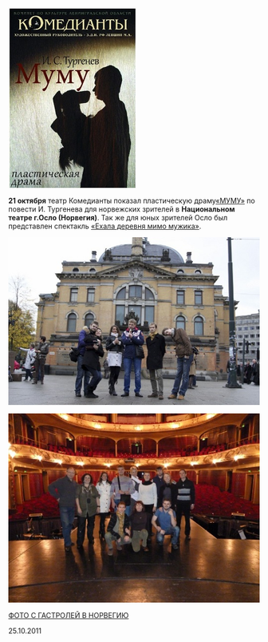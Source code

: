 ![](image-01.jpg)


**21 октября** театр Комедианты показал пластическую драму[«МУМУ»][0] по повести И. Тургенева для норвежских зрителей в **Национальном театре г.Осло (Норвегия)**. Так же для юных зрителей Осло был представлен спектакль [«Ехала деревня мимо мужика»][1].


[
![](image-02.jpg)
][2]


[
![](image-03.jpg)
][2]


[ФОТО С ГАСТРОЛЕЙ В НОРВЕГИЮ][2]


25.10.2011

[0]: ../../performance/krepostnaya-lyubov-mumu "Крепостная любовь (Муму)"
[1]: ../../performance/ekhala-derevnya-mimo-muzhika "Ехала деревня мимо мужика"
[2]: ../fotootchyot-s-gastrolei-v-norvegiyu-g-oslo "Фотоотчёт с гастролей в Норвегию (г. Осло)"